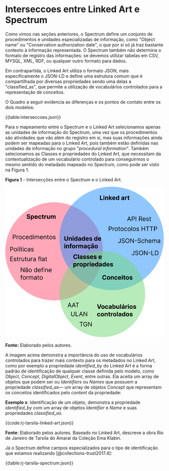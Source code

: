 # Interseccoes entre Linked Art e Spectrum

Como vimos nas seções anteriores, o Spectrum define um conjunto de procedimentos e unidades especializadas de informação, como "Object name" ou "Conservation authorization date", o que por si só já traz bastante contexto à informação representada. O Spectrum também não determina o formato de registro das informações: se devemos utilizar tabelas em CSV, MYSQL, XML, RDF, ou qualquer outro formato para dados.

Em contrapartida, o Linked Art utiliza o formato JSON, mais especificamente o JSON-LD e define uma estrutura comum que é compartilhada por diversas propriedades sendo uma delas a "classified_as", que permite a utilização de vocabulários controlados para a representação de conceitos.

O Quadro a seguir evidencia as diferenças e os pontos de contato entre os dois modelos:

{{table:interseccoes.json}}

Para o mapeamento entre o Spectrum e o Linked Art selecionamos apenas as unidades de informação do Spectrum, uma vez que os procedimentos são atividades que vão além do registro em si, mas suas informações ainda podem ser mapeadas para o Linked Art, pois também estão definidas nas unidades de informação no grupo "_procedural information_". Também selecionamos as Classes e propriedades do Linked Art, que necessitam da contextualização de um vocabulário controlado para conseguirmos o mesmo sentido do metadado mapeado no Spectrum, como pode ser visto na Figura 1.

**Figura 1** - Intersecções entre o Spectrum e o Linked Art.

![interseccoes](interseccoes-v2.png)

**Fonte:** Elaborado pelos autores.

A imagem acima demonstra a importância do uso de vocabulários controlados para trazer mais contexto para os metadados no Linked Art, como por exemplo a propriedade _identified_by_ do Linked Art é a forma padrão de identificação de qualquer classe definida pelo modelo, como _Object_, _Concept_, _DigitalObject_, _Event_, entre outras. Ela aceita um array de objetos que podem ser ou _Identifiers_ ou _Names_ que possuem a propriedade _classified_as_— um array de objetos _Concept_ que representam os conceitos identificados pelo _content_ da propriedade:

**Exemplo x**: Identificação de um objeto, demonstra a propriedade _identified_by_ com um array de objetos _Identifier_ e _Name_ e suas propriedades _classified_as_.

{{code:rj-tarsila-linked-art.json}}

**Fonte**: Elaborado pelos autores. Baseado no Linked Art, descreve a obra Rio de Janeiro de Tarsila do Amaral da Coleção Ema Klabin.

Já o Spectrum define campos especializados para o tipo de identificação que estamos realizando [@collections-trust2017.4]:

{{table:rj-tarsila-spectrum.json}}
